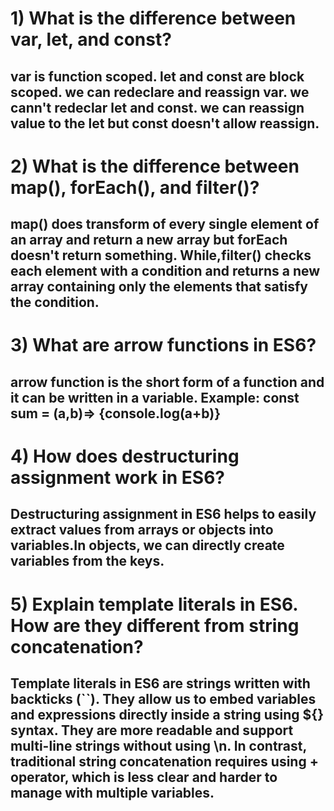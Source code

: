 # 1) What is the difference between var, let, and const?
## var is function scoped. let and const are block scoped. we can redeclare and reassign var. we cann't redeclar let and const. we can reassign value to the let but const doesn't allow reassign.

# 2) What is the difference between map(), forEach(), and filter()?
## map() does transform of every single element of an array and return a new array but forEach doesn't return something. While,filter() checks each element with a condition and returns a new array containing only the elements that satisfy the condition.

# 3) What are arrow functions in ES6?
## arrow function is the short form of a function and it can be written in a variable. Example: const sum = (a,b)=> {console.log(a+b)}

# 4) How does destructuring assignment work in ES6?
## Destructuring assignment in ES6 helps to easily extract values from arrays or objects into variables.In objects, we can directly create variables from the keys.


# 5) Explain template literals in ES6. How are they different from string concatenation?
## Template literals in ES6 are strings written with backticks (``). They allow us to embed variables and expressions directly inside a string using ${} syntax. They are more readable and support multi-line strings without using \n. In contrast, traditional string concatenation requires using + operator, which is less clear and harder to manage with multiple variables.


